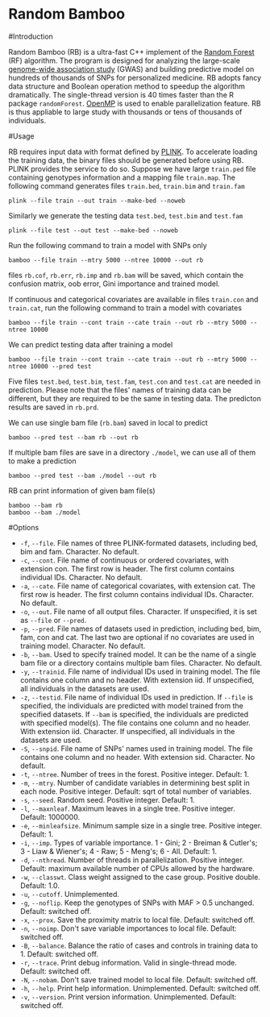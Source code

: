 Random Bamboo
=============


#Introduction

Random Bamboo (RB) is a ultra-fast C++ implement of the [Random Forest](https://www.stat.berkeley.edu/~breiman/RandomForests/cc_home.htm) (RF) algorithm. The program is designed for analyzing the large-scale [genome-wide association study](http://en.wikipedia.org/wiki/Genome-wide_association_study) (GWAS) and building predictive model on hundreds of thousands of SNPs for personalized medicine. RB adopts fancy data structure and Boolean operation method to speedup the algorithm dramatically. The single-thread version is 40 times faster than the R package `randomForest`. [OpenMP](http://openmp.org/wp/) is used to enable parallelization feature. RB is thus appliable to large study with thousands or tens of thousands of individuals. 

#Usage

RB requires input data with format defined by [PLINK](http://pngu.mgh.harvard.edu/~purcell/plink/). To accelerate loading the training data, the binary files should be generated before using RB. PLINK provides the service to do so. Suppose we have large `train.ped` file containing genotypes information and a mapping file `train.map`. The following command generates files `train.bed`, `train.bim` and `train.fam`
```
plink --file train --out train --make-bed --noweb
```

Similarly we generate the testing data `test.bed`, `test.bim` and `test.fam`
```
plink --file test --out test --make-bed --noweb
```

Run the following command to train a model with SNPs only
```
bamboo --file train --mtry 5000 --ntree 10000 --out rb
```

files `rb.cof`, `rb.err`, `rb.imp` and `rb.bam` will be saved, which contain the confusion matrix, oob error, Gini importance and trained model. 

If continuous and categorical covariates are available in files `train.con` and `train.cat`, run the following command to train a model with covariates
```
bamboo --file train --cont train --cate train --out rb --mtry 5000 --ntree 10000
```

We can predict testing data after training a model
```
bamboo --file train --cont train --cate train --out rb --mtry 5000 --ntree 10000 --pred test
```
Five files `test.bed`, `test.bim`, `test.fam`, `test.con` and `test.cat` are needed in prediction. Please note that the files' names of training data can be different, but they are required to be the same in testing data. The predicton results are saved in `rb.prd`.

We can use single bam file (`rb.bam`) saved in local to predict
```
bamboo --pred test --bam rb --out rb
```
If multiple bam files are save in a directory `./model`, we can use all of them to make a prediction
```
bamboo --pred test --bam ./model --out rb
```

RB can print information of given bam file(s)
```
bamboo --bam rb
bamboo --bam ./model
```


#Options


* `-f`, `--file`. File names of three PLINK-formated datasets, including bed, bim and fam. Character. No default.
* `-c`, `--cont`. File name of continuous or ordered covariates, with extension con. The first row is header. The first column contains individual IDs. Character. No default.
* `-a`, `--cate`. File name of categorical covariates, with extension cat. The first row is header. The first column contains individual IDs. Character. No default.
* `-o`, `--out`. File name of all output files. Character. If unspecified, it is set as `--file` or `--pred`.
* `-p`, `--pred`. File names of datasets used in prediction, including bed, bim, fam, con and cat. The last two are optional if no covariates are used in training model. Character. No default.
* `-b`, `--bam`. Used to specify trained model. It can be the name of a single bam file or a directory contains multiple bam files. Character. No default.
* `-y`, `--trainid`. File name of individual IDs used in training model. The file contains one column and no header. With extension iid. If unspecified, all individuals in the datasets are used.
* `-z`, `--testid`. File name of individual IDs used in prediction. If `--file` is specified, the individuals are predicted with model trained from the specified datasets. If `--bam` is specified, the individuals are predicted with specified model(s). The file contains one column and no header. With extension iid. Character. If unspecified, all individuals in the datasets are used.
* `-S`, `--snpid`. File name of SNPs' names used in training model. The file contains one column and no header. With extension sid. Character. No default.
* `-t`, `--ntree`. Number of trees in the forest. Positive integer. Default: 1.
* `-m`, `--mtry`. Number of candidate variables in determining best split in each node. Positive integer. Default: sqrt of total number of variables.
* `-s`, `--seed`. Random seed. Positive integer. Default: 1.
* `-l`, `--maxnleaf`. Maximum leaves in a single tree. Positive integer. Default: 1000000.
* `-e`, `--minleafsize`. Minimum sample size in a single tree. Positive integer. Default: 1.
* `-i`, `--imp`. Types of variable importance. 1 - Gini; 2 - Breiman & Cutler's; 3 - Liaw & Wiener's; 4 - Raw; 5 - Meng's; 6 - All. Default: 1.
* `-d`, `--nthread`. Number of threads in parallelization. Positive integer. Default: maximum available number of CPUs allowed by the hardware.
* `-w`, `--classwt`. Class weight assigned to the case group. Positive double. Default: 1.0.
* `-u`, `--cutoff`. Unimplemented.
* `-g`, `--noflip`. Keep the genotypes of SNPs with MAF > 0.5 unchanged. Default: switched off.
* `-x`, `--prox`. Save the proximity matrix to local file. Default: switched off.
* `-n`, `--noimp`. Don't save variable importances to local file. Default: switched off.
* `-B`, `--balance`. Balance the ratio of cases and controls in training data to 1. Default: switched off.
* `-r`, `--trace`. Print debug information. Valid in single-thread mode. Default: switched off.
* `-N`, `--nobam`. Don't save trained model to local file. Default: switched off.
* `-h`, `--help`. Print help information. Unimplemented. Default: switched off.
* `-v`, `--version`. Print version information. Unimplemented. Default: switched off.




